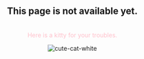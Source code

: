 <!-- This markdown file is rendered using the Docsify - 'https://docsify-this.net' -->
<br>
<br>
<br>
<div align="center"><h2>This page is not available yet.</h2><br>
<span style="color:pink;"> Here is a kitty for your troubles.</span>

</div>

<div align="center">
  
![cute-cat-white](https://github.com/cattelia/cattelia.github.io/assets/16729225/324cfaa2-154e-4d38-93c0-444d9aa5e8bc)
  
</div>
